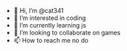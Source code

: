 - 👋 Hi, I’m @cat341
- 👀 I’m interested in coding
- 🌱 I’m currently learning js
- 💞️ I’m looking to collaborate on games
- 📫 How to reach me no do

<!---
cat341/cat341 is a ✨ special ✨ repository because its `README.md` (this file) appears on your GitHub profile.
You can click the Preview link to take a look at your changes.
--->
